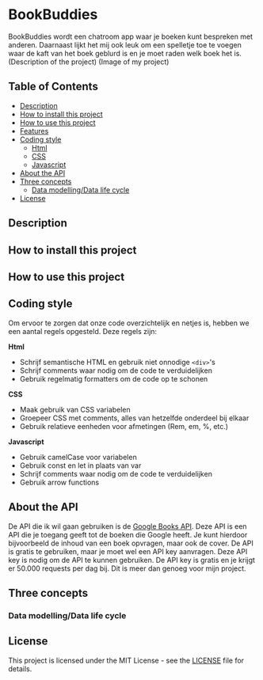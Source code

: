 # BookBuddies

BookBuddies wordt een chatroom app waar je boeken kunt bespreken met anderen. Daarnaast lijkt het mij ook leuk om een spelletje toe te voegen waar de kaft van het boek geblurd is en je moet raden welk boek het is.
(Description of the project)
(Image of my project)

## Table of Contents

- [Description](#description)
- [How to install this project](#how-to-install-this-project)
- [How to use this project](#how-to-use-this-project)
- [Features](#features)
- [Coding style](#coding-style)
  - [Html](#html)
  - [CSS](#css)
  - [Javascript](#javascript)
- [About the API](#about-the-api)
- [Three concepts](#three-concepts)
  - [Data modelling/Data life cycle](#data-modelling-data-life-cycle)
- [License](#license)

## Description

## How to install this project

## How to use this project

## Coding style

Om ervoor te zorgen dat onze code overzichtelijk en netjes is, hebben we een aantal regels opgesteld. Deze regels zijn:

**Html**

- Schrijf semantische HTML en gebruik niet onnodige `<div>`'s
- Schrijf comments waar nodig om de code te verduidelijken
- Gebruik regelmatig formatters om de code op te schonen

**CSS**

- Maak gebruik van CSS variabelen
- Groepeer CSS met comments, alles van hetzelfde onderdeel bij elkaar
- Gebruik relatieve eenheden voor afmetingen (Rem, em, %, etc.)

**Javascript**

- Gebruik camelCase voor variabelen
- Gebruik const en let in plaats van var
- Schrijf comments waar nodig om de code te verduidelijken
- Gebruik arrow functions

## About the API

De API die ik wil gaan gebruiken is de [Google Books API](https://developers.google.com/books/docs/v1/using). Deze API is een API die je toegang geeft tot de boeken die Google heeft. Je kunt hierdoor bijvoorbeeld de inhoud van een boek opvragen, maar ook de cover. De API is gratis te gebruiken, maar je moet wel een API key aanvragen. Deze API key is nodig om de API te kunnen gebruiken. De API key is gratis en je krijgt er 50.000 requests per dag bij. Dit is meer dan genoeg voor mijn project.

## Three concepts

### Data modelling/Data life cycle

## License

This project is licensed under the MIT License - see the [LICENSE](LICENSE) file for details.

<!-- Here are some hints for your projects Readme.md! -->

<!-- Start out with a title and a description -->

<!-- Add a nice image here at the end of the week, showing off your shiny frontend 📸 -->

<!-- Add a link to your live demo in Github Pages 🌐-->

<!-- replace the code in the /docs folder with your own, so you can showcase your work with GitHub Pages 🌍 -->

<!-- Maybe a table of contents here? 📚 -->

<!-- ☝️ replace this description with a description of your own work -->

<!-- How about a section that describes how to install this project? 🤓 -->

<!-- ...but how does one use this project? What are its features 🤔 -->

<!-- What external data source is featured in your project and what are its properties 🌠 -->

<!-- This would be a good place for your data life cycle ♻️-->

<!-- Maybe a checklist of done stuff and stuff still on your wishlist? ✅ -->

<!-- We all stand on the shoulders of giants, please link all the sources you used in to create this project. -->

<!-- How about a license here? When in doubt use MIT. 📜  -->

